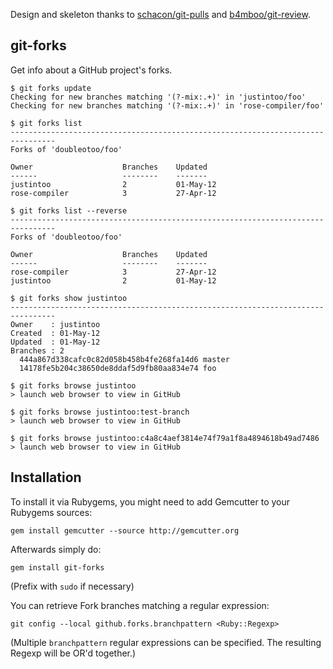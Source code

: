 Design and skeleton thanks to [schacon/git-pulls](https://github.com/schacon/git-pulls) and [b4mboo/git-review](https://github.com/b4mboo/git-review).


git-forks
----------

Get info about a GitHub project's forks.

    $ git forks update
    Checking for new branches matching '(?-mix:.+)' in 'justintoo/foo'
    Checking for new branches matching '(?-mix:.+)' in 'rose-compiler/foo'

    $ git forks list
    --------------------------------------------------------------------------------
    Forks of 'doubleotoo/foo'

    Owner                    Branches    Updated
    ------                   --------    -------
    justintoo                2           01-May-12
    rose-compiler            3           27-Apr-12

    $ git forks list --reverse
    --------------------------------------------------------------------------------
    Forks of 'doubleotoo/foo'

    Owner                    Branches    Updated
    ------                   --------    -------
    rose-compiler            3           27-Apr-12
    justintoo                2           01-May-12

    $ git forks show justintoo
    --------------------------------------------------------------------------------
    Owner    : justintoo
    Created  : 01-May-12
    Updated  : 01-May-12
    Branches : 2
      444a867d338cafc0c82d058b458b4fe268fa14d6 master
      14178fe5b204c38650de8ddaf5d9fb80aa834e74 foo

    $ git forks browse justintoo
    > launch web browser to view in GitHub

    $ git forks browse justintoo:test-branch
    > launch web browser to view in GitHub

    $ git forks browse justintoo:c4a8c4aef3814e74f79a1f8a4894618b49ad7486
    > launch web browser to view in GitHub


Installation
------------

To install it via Rubygems, you might need to add Gemcutter to your Rubygems sources:

    gem install gemcutter --source http://gemcutter.org

Afterwards simply do:

    gem install git-forks

(Prefix with `sudo` if necessary)

You can retrieve Fork branches matching a regular expression:

    git config --local github.forks.branchpattern <Ruby::Regexp>

(Multiple `branchpattern` regular expressions can be specified. The resulting Regexp will be OR'd together.)


